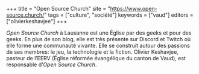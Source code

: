 +++
title = "Open Source Church"
site = "https://www.open-source.church/"
tags = ["culture", "société"]
keywords = ["vaud"]
editors = ["olivierkeshavjee"]
+++

*Open Source Church* à Lausanne est une Église par des geeks et pour des geeks. En plus de son blog, elle est très présente sur Discord et Twitch où elle forme une communauté vivante. Elle se construit autour des passions de ses membres: le jeu, la technologie et la fiction. Olivier Keshavjee, pasteur de l’EERV (Église réformée évangélique du canton de Vaud), est responsable d’*Open Source Church*.

